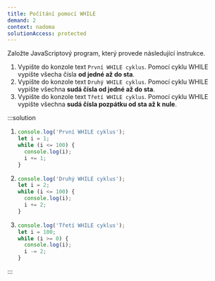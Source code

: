 ```yaml
---
title: Počítání pomocí WHILE
demand: 2
context: nadoma
solutionAccess: protected
---
```


Založte JavaScriptový program, který provede následující instrukce.

1. Vypište do konzole text `První WHILE cyklus`. Pomocí cyklu WHILE vypište všecha čísla **od jedné až do sta**.
1. Vypište do konzole text `Druhý WHILE cyklus`. Pomocí cyklu WHILE vypište všechna **sudá čísla od jedné až do sta**.
1. Vypište do konzole text `Třetí WHILE cyklus`. Pomocí cyklu WHILE vypište všechna **sudá čísla pozpátku od sta až k nule**.

:::solution

1. ```js
   console.log('První WHILE cyklus');
   let i = 1;
   while (i <= 100) {
     console.log(i);
     i += 1;
   }
   ```
1. ```js
   console.log('Druhý WHILE cyklus');
   let i = 2;
   while (i <= 100) {
     console.log(i);
     i += 2;
   }
   ```
1. ```js
   console.log('Třetí WHILE cyklus');
   let i = 100;
   while (i >= 0) {
     console.log(i);
     i -= 2;
   }
   ```

:::
